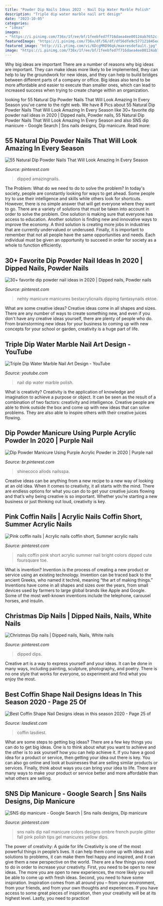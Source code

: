 ```yaml
---
title: "Powder Dip Nails Ideas 2022 - Nail Dip Water Marble Polish"
description: "Triple dip water marble nail art design"
date: "2023-10-05"
categories:
- "ideas"
images:
- "https://i.pinimg.com/736x/1f/ee/bf/1feebfed7f716daea4ee00124ab7652c--sns-nails-manicures.jpg"
featuredImage: "https://i.pinimg.com/736x/df/56/df/df56dfe9c577121845ed5ab431e9e5f7.jpg"
featured_image: "http://i1.ytimg.com/vi/6DcgMRD96qk/maxresdefault.jpg"
image: "https://i.pinimg.com/736x/1f/ee/bf/1feebfed7f716daea4ee00124ab7652c--sns-nails-manicures.jpg"
---
```



Why big ideas are important
There are a number of reasons why big ideas are important. They can make ideas more likely to be implemented, they can help to lay the groundwork for new ideas, and they can help to build bridges between different parts of a company or office. Big ideas also tend to be more affordable and easier to execute than smaller ones, which can lead to increased success when trying to create change within an organization.

	

		
looking for 55 Natural Dip Powder Nails That Will Look Amazing In Every Season you've came to the right web. We have 8 Pics about 55 Natural Dip Powder Nails That Will Look Amazing In Every Season like 30+ favorite dip powder nail ideas in 2020 | Dipped nails, Powder nails, 55 Natural Dip Powder Nails That Will Look Amazing In Every Season and also SNS dip manicure - Google Search | Sns nails designs, Dip manicure. Read more:
		
    
## 55 Natural Dip Powder Nails That Will Look Amazing In Every Season

<img loading=lazy src="https://i.pinimg.com/originals/75/19/c4/7519c4cb583c6033aede636090f6e2b4.jpg" onerror="this.onerror=null;this.src='https://tse2.mm.bing.net/th?id=OIP.p5ir8OqJ7Ncj3GIAyTXRWQHaJ4&amp;pid=15.1';" alt="55 Natural Dip Powder Nails That Will Look Amazing In Every Season">

_Source: pinterest.com_

>dipped amazingnails. 

	

The Problem: What do we need to do to solve the problem?
In today's society, people are constantly looking for ways to get ahead. Some people try to use their intelligence and skills while others look for shortcuts. However, there is no simple answer that will get everyone where they want to go. There are a variety of solutions that must be taken into account in order to solve the problem. One solution is making sure that everyone has access to education. Another solution is finding new and innovative ways to improve the economy. A third solution is creating more jobs in industries that are currently undervalued or underused. Finally, it is important to remember that not all people have the same opportunities and needs. Each individual must be given an opportunity to succeed in order for society as a whole to function efficiently.

    
## 30+ Favorite Dip Powder Nail Ideas In 2020 | Dipped Nails, Powder Nails

<img loading=lazy src="https://i.pinimg.com/originals/56/9f/bb/569fbb31b454649898f2e96defad8b9f.jpg" onerror="this.onerror=null;this.src='https://tse2.mm.bing.net/th?id=OIP.-OsvKeBAvGUCELy7vEVZfAHaKi&amp;pid=15.1';" alt="30+ favorite dip powder nail ideas in 2020 | Dipped nails, Powder nails">

_Source: pinterest.com_

>nehty manicure manicures bestacrylicnails dipping fantasynails ektoe. 

	

What are some creative ideas?
Creative ideas come in all shapes and sizes. There are any number of ways to create something new, and even if you don't have any creative ideas yourself, there are plenty of people who do. From brainstorming new ideas for your business to coming up with new concepts for your school or garden, creativity is a huge part of life.

    
## Triple Dip Water Marble Nail Art Design - YouTube

<img loading=lazy src="http://i1.ytimg.com/vi/6DcgMRD96qk/maxresdefault.jpg" onerror="this.onerror=null;this.src='https://tse3.mm.bing.net/th?id=OIP._PR6gv17ammdu3FlsJdgngHaEK&amp;pid=15.1';" alt="Triple Dip Water Marble Nail Art Design - YouTube">

_Source: youtube.com_

>nail dip water marble polish. 

	

What is creativity?
Creativity is the application of knowledge and imagination to achieve a purpose or object. It can be seen as the result of a combination of two factors: creativity and intelligence. Creative people are able to think outside the box and come up with new ideas that can solve problems. They are also able to inspire others with their creative juices flowing.

    
## Dip Powder Manicure Using Purple Acrylic Powder In 2020 | Purple Nail

<img loading=lazy src="https://i.pinimg.com/736x/df/56/df/df56dfe9c577121845ed5ab431e9e5f7.jpg" onerror="this.onerror=null;this.src='https://tse4.mm.bing.net/th?id=OIP.MqQYgPbEGAawTInWxkjjAQHaJ9&amp;pid=15.1';" alt="Dip Powder Manicure Using Purple Acrylic Powder in 2020 | Purple nail">

_Source: br.pinterest.com_

>shinecoco allods nailsspa. 

	

Creative ideas can be anything from a new recipe to a new way of looking at an old idea. When it comes to creativity, it all starts with the mind. There are endless options for what you can do to get your creative juices flowing and that’s why being creative is so important. Whether you’re starting a new business or just thinking out loud, creativity is key.

    
## Pink Coffin Nails | Acrylic Nails Coffin Short, Summer Acrylic Nails

<img loading=lazy src="https://i.pinimg.com/736x/6a/93/aa/6a93aa81c1d4a259ad681769efc9b31c--dipped-nails-coffin-nails.jpg" onerror="this.onerror=null;this.src='https://tse4.mm.bing.net/th?id=OIP.8a1maowglUsnGQ4Rc0X87wHaJ3&amp;pid=15.1';" alt="Pink coffin nails | Acrylic nails coffin short, Summer acrylic nails">

_Source: pinterest.com_

>nails coffin pink short acrylic summer nail bright colors dipped cute foursquare toe. 

	

What is invention?
Invention is the process of creating a new product or service using an existing technology. Invention can be traced back to the ancient Greeks, who named it technē, meaning “the art of making things.” Inventions have come in all shapes and sizes over the years, from small devices used by farmers to large global brands like Apple and Google. Some of the most well-known inventions include the telephone, carousel horses, and insulin.

    
## Christmas Dip Nails | Dipped Nails, Nails, White Nails

<img loading=lazy src="https://i.pinimg.com/736x/58/f0/30/58f0301ba12c4341719c7613fa7ca4ba.jpg" onerror="this.onerror=null;this.src='https://tse1.mm.bing.net/th?id=OIP.JkMm3DY-nMn6C9ywRYsldQHaJ3&amp;pid=15.1';" alt="Christmas Dip nails | Dipped nails, Nails, White nails">

_Source: pinterest.com_

>dipped dips. 

	

Creative art is a way to express yourself and your ideas. It can be done in many ways, including painting, sculpture, photography, and poetry. There is no one style that works for everyone, so experiment and find what you enjoy the most.

    
## Best Coffin Shape Nail Designs Ideas In This Season 2020 - Page 25 Of

<img loading=lazy src="https://www.lasdiest.com/wp-content/uploads/2020/03/jq_nails_51978540_1163255413851125_2672218107282986526_n.jpg" onerror="this.onerror=null;this.src='https://tse2.mm.bing.net/th?id=OIP.Kvp9cpNYM83lM0IbNa5nWwHaMY&amp;pid=15.1';" alt="Best Coffin Shape Nail Designs ideas in this season 2020 - Page 25 of">

_Source: lasdiest.com_

>coffin lasdiest. 

	

What are some steps to getting big ideas?
There are a few key things you can do to get big ideas. One is to think about what you want to achieve and the other is to ask yourself how you can help achieve it. If you have a good idea for a product or service, then getting your idea out there is key. You can also go online and look at businesses that are selling similar products or services. Finally, think about ways you can bring your idea to life. There are many ways to make your product or service better and more affordable than what others are selling.

    
## SNS Dip Manicure - Google Search | Sns Nails Designs, Dip Manicure

<img loading=lazy src="https://i.pinimg.com/736x/1f/ee/bf/1feebfed7f716daea4ee00124ab7652c--sns-nails-manicures.jpg" onerror="this.onerror=null;this.src='https://tse2.mm.bing.net/th?id=OIP.ADT66outrZkuUJ8MTxZIXwHaJ4&amp;pid=15.1';" alt="SNS dip manicure - Google Search | Sns nails designs, Dip manicure">

_Source: pinterest.com_

>sns nails dip nail manicure colors designs ombre french purple glitter fall pink polish tips gel manicures yellow dips. 

	

The power of creativity: A guide for life
Creativity is one of the most powerful things in people’s lives. It can help them come up with ideas and solutions to problems, it can make them feel happy and inspired, and it can give them a new perspective on the world.
There are a few things you need to do in order to increase your creativity. First, you need to be open to new ideas. The more you are open to new experiences, the more likely you will be able to come up with fresh ideas. Second, you need to have some inspiration. Inspiration comes from all around you – from your environment, from your friends, and from your own thoughts and experiences. If you have access to some great pieces of inspiration, then your creativity will be at its highest level. Lastly, you need to practice!

